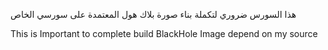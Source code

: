 
هذا السورس ضروري لتكملة بناء صورة بلاك هول المعتمدة على سورسي الخاص

This is Important to complete build BlackHole Image depend on my source

